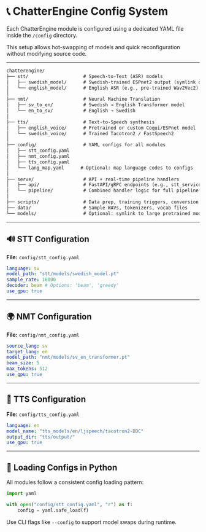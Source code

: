 # 📞 ChatterEngine Config System

Each ChatterEngine module is configured using a dedicated YAML file inside the `/config` directory.

This setup allows hot-swapping of models and quick reconfiguration without modifying source code.

---
```txt
chatterengine/
├── stt/                    # Speech-to-Text (ASR) models
│   ├── swedish_model/      # Swedish-trained ESPnet2 output (symlink or export)
│   └── english_model/      # English ASR (e.g., pre-trained Wav2Vec2)
│
├── nmt/                    # Neural Machine Translation
│   ├── sv_to_en/           # Swedish → English Transformer model
│   └── en_to_sv/           # English → Swedish
│
├── tts/                    # Text-to-Speech synthesis
│   ├── english_voice/      # Pretrained or custom Coqui/ESPnet model
│   └── swedish_voice/      # Trained Tacotron2 / FastSpeech2
│
├── config/                 # YAML configs for all modules
│   ├── stt_config.yaml
│   ├── nmt_config.yaml
│   ├── tts_config.yaml
│   └── lang_map.yaml      # Optional: map language codes to configs
│
├── serve/                  # API + real-time pipeline handlers
│   ├── api/                # FastAPI/gRPC endpoints (e.g., stt_service.py)
│   └── pipeline/           # Combined handler logic for full pipeline
│
├── scripts/                # Data prep, training triggers, conversion tools
├── data/                   # Sample WAVs, tokenizers, vocab files
└── models/                 # Optional: symlink to large pretrained models
```
---

## 🔊 STT Configuration

**File:** `config/stt_config.yaml`

```yaml
language: sv
model_path: "stt/models/swedish_model.pt"
sample_rate: 16000
decoder: beam # Options: 'beam', 'greedy'
use_gpu: true
```

---

## 🌍 NMT Configuration

**File:** `config/nmt_config.yaml`

```yaml
source_lang: sv
target_lang: en
model_path: "nmt/models/sv_en_transformer.pt"
beam_size: 5
max_tokens: 512
use_gpu: true
```

---

## 🔦 TTS Configuration

**File:** `config/tts_config.yaml`

```yaml
language: en
model_name: "tts_models/en/ljspeech/tacotron2-DDC"
output_dir: "tts/output/"
use_gpu: true
```

---

## 🧠 Loading Configs in Python

All modules follow a consistent config loading pattern:

```python
import yaml

with open("config/stt_config.yaml", "r") as f:
    config = yaml.safe_load(f)
```

Use CLI flags like `--config` to support model swaps during runtime.
